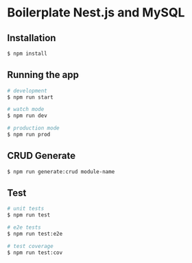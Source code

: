 # Boilerplate Nest.js and MySQL

## Installation

```bash
$ npm install
```

## Running the app

```bash
# development
$ npm run start

# watch mode
$ npm run dev

# production mode
$ npm run prod
```

## CRUD Generate

```bash
$ npm run generate:crud module-name
```

## Test

```bash
# unit tests
$ npm run test

# e2e tests
$ npm run test:e2e

# test coverage
$ npm run test:cov
```
